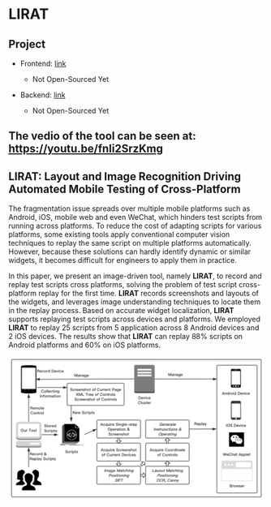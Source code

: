 # **LIRAT**

## Project

- Frontend: [link](https://github.com/YSC9848/LIRAT-Frontend)

	- Not Open-Sourced Yet

- Backend: [link](https://github.com/YSC9848/LIRAT-Backend)

	- Not Open-Sourced Yet

## The vedio of the tool can be seen at: https://youtu.be/fnIi2SrzKmg

## **LIRAT**: Layout and Image Recognition Driving Automated Mobile Testing of Cross-Platform

The fragmentation issue spreads over multiple mobile platforms such as Android, iOS, mobile web and even WeChat, which hinders test scripts from running across platforms. To reduce the cost of adapting scripts for various platforms, some existing tools apply conventional computer vision techniques to replay the same script on multiple platforms automatically. However, because these solutions can hardly identify dynamic or similar widgets, it becomes difficult for engineers to apply them in practice. 

In this paper, we present an image-driven tool, namely **LIRAT**, to record and replay test scripts cross platforms, solving the problem of test script cross-platform replay for the first time. **LIRAT** records screenshots and layouts of the widgets, and leverages image understanding techniques to locate them in the replay process. Based on accurate widget localization, **LIRAT** supports replaying test scripts across devices and platforms. We employed **LIRAT** to replay 25 scripts from 5 application across 8 Android devices and 2 iOS devices. The results show that **LIRAT** can replay 88% scripts on Android platforms and 60% on iOS platforms.

![workflow](workflow.png)

